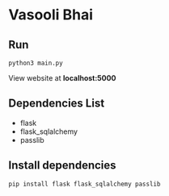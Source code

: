 # Vasooli Bhai

## Run

```
python3 main.py
```

View website at **localhost:5000**


## Dependencies List
* flask
* flask_sqlalchemy
* passlib

Install dependencies
---
```
pip install flask flask_sqlalchemy passlib
```
